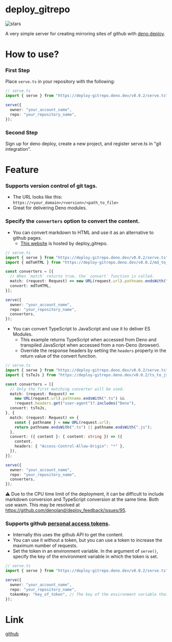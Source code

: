 # deploy_gitrepo

![stars](https://img.shields.io/github/stars/ayame113/deploy_gitrepo?style=social)

A very simple server for creating mirroring sites of github with
[deno deploy](https://deno.com/deploy).

# How to use?

### First Step

Place `serve.ts` in your repository with the following:

```ts
// serve.ts
import { serve } from "https://deploy-gitrepo.deno.dev/v0.0.2/serve.ts";

serve({
  owner: "your_account_name",
  repo: "your_repository_name",
});
```

### Second Step

Sign up for deno deploy, create a new project, and register serve.ts in "git
integration".

# Feature

### Supports version control of git tags.

- The URL looks like this: `https://<your_domain>/<version>/<path_to_file>`
- Great for delivering Deno modules.

### Specify the `converters` option to convert the content.

- You can convert markdown to HTML and use it as an alternative to github pages.
  - [This website](https://deploy-gitrepo.deno.dev/v0.0.2/README.md) is hosted
    by deploy_gitrepo.

```ts
// serve.ts
import { serve } from "https://deploy-gitrepo.deno.dev/v0.0.2/serve.ts";
import { mdToHTML } from "https://deploy-gitrepo.deno.dev/v0.0.2/md_to_html.ts";

const converters = [{
  // When `match` returns true, the` convert` function is called.
  match: (request: Request) => new URL(request.url).pathname.endsWith(".md"),
  convert: mdToHTML,
}];

serve({
  owner: "your_account_name",
  repo: "your_repository_name",
  converters,
});
```

- You can convert TypeScript to JavaScript and use it to deliver ES Modules.
  - This example returns TypeScript when accessed from Deno and transpiled
    JavaScript when accessed from a non-Deno (browser).
  - Override the response headers by setting the `headers` property in the
    return value of the convert function.

```ts
// serve.ts
import { serve } from "https://deploy-gitrepo.deno.dev/v0.0.2/serve.ts";
import { tsToJs } from "https://deploy-gitrepo.deno.dev/v0.0.2/ts_to_js.ts";

const converters = [{
  // Only the first matching converter will be used.
  match: (request: Request) =>
    new URL(request.url).pathname.endsWith(".ts") &&
    !request.headers.get("user-agent")?.includes("Deno"),
  convert: tsToJs,
}, {
  match: (request: Request) => {
    const { pathname } = new URL(request.url);
    return pathname.endsWith(".ts") || pathname.endsWith(".js");
  },
  convert: ({ content }: { content: string }) => ({
    content,
    headers: { "Access-Control-Allow-Origin": "*" },
  }),
}];

serve({
  owner: "your_account_name",
  repo: "your_repository_name",
  converters,
});
```

⚠️ Due to the CPU time limit of the deployment, it can be difficult to include
markdown conversion and TypeScript conversion at the same time. Both use wasm.
This may be resolved at https://github.com/denoland/deploy_feedback/issues/95.

### Supports github [personal access tokens](https://docs.github.com/ja/rest/guides/getting-started-with-the-rest-api#authentication).

- Internally this uses the github API to get the content.
- You can use it without a token, but you can use a token to increase the
  maximum number of requests.
- Set the token in an environment variable. In the argument of `serve()`,
  specify the key of the environment variable in which the token is set.

```ts
// serve.ts
import { serve } from "https://deploy-gitrepo.deno.dev/v0.0.2/serve.ts";

serve({
  owner: "your_account_name",
  repo: "your_repository_name",
  tokenKey: "key_of_token", // The key of the environment variable that stores the personal access token of github. (in short, `Deno.env.get("key_of_token")==="<your_token>"`)
});
```

# Link

[github](https://github.com/ayame113/deploy_gitrepo)
